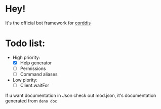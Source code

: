 # Hey!

It's the official bot framework for [corddis](https://deno.land/x/corddis)

# Todo list:

- High priority:
  - [x] Help generator
  - [ ] Permissions
  - [ ] Command aliases
- Low piority:
  - [ ] Client.waitFor

If u want documentation in Json check out mod.json, it's documentation generated
from `deno doc`
